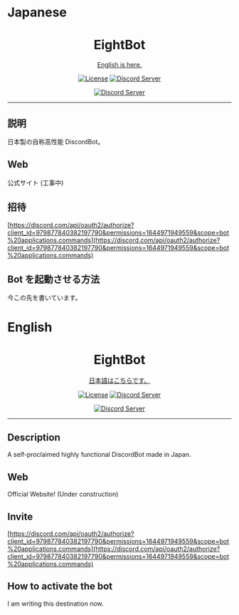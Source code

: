 # Japanese

<div align="center">
<h1>EightBot</h1>

[English is here.](#english)

[![License](https://img.shields.io/github/license/EightBot-Developer/EightBot)](https://github.com/EightBot-Developer/EightBot/blob/main/LICENSE.md)
[![Discord Server](https://discord.com/api/guilds/980051727820664832/embed.png)](https://discord.gg/rE75MJswYw)<br />

[![Discord Server](https://discord.com/api/guilds/980051727820664832/embed.png?style=banner2)](https://discord.gg/rE75MJswYw)

</div>

---

## 説明

日本製の自称高性能 DiscordBot。

## Web

公式サイト (工事中)

## 招待

[https://discord.com/api/oauth2/authorize?client_id=979877840382197790&permissions=1644971949559&scope=bot%20applications.commands](https://discord.com/api/oauth2/authorize?client_id=979877840382197790&permissions=1644971949559&scope=bot%20applications.commands)

## Bot を起動させる方法

今この先を書いています。

# English

<div align="center">
<h1>EightBot</h1>

[日本語はこちらです。](#japanese)

[![License](https://img.shields.io/github/license/EightBot-Developer/EightBot)](https://github.com/EightBot-Developer/EightBot/blob/main/LICENSE.md)
[![Discord Server](https://discord.com/api/guilds/980051727820664832/embed.png)](https://discord.gg/rE75MJswYw)<br />

[![Discord Server](https://discord.com/api/guilds/980051727820664832/embed.png?style=banner2)](https://discord.gg/rE75MJswYw)

</div>

---

## Description

A self-proclaimed highly functional DiscordBot made in Japan.

## Web

Official Website! (Under construction)

## Invite

[https://discord.com/api/oauth2/authorize?client_id=979877840382197790&permissions=1644971949559&scope=bot%20applications.commands](https://discord.com/api/oauth2/authorize?client_id=979877840382197790&permissions=1644971949559&scope=bot%20applications.commands)

## How to activate the bot

I am writing this destination now.
